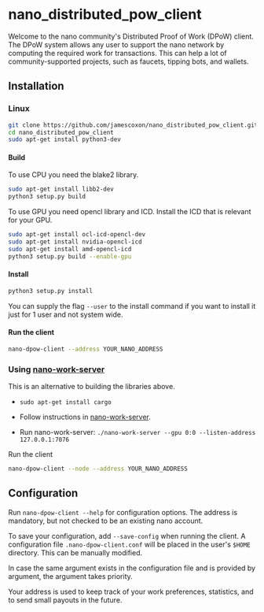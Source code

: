 # nano_distributed_pow_client

Welcome to the nano community's Distributed Proof of Work (DPoW) client. The DPoW system allows any user to support the nano network by computing the required work for transactions. This can help a lot of community-supported projects, such as faucets, tipping bots, and wallets.

## Installation

### Linux
```bash
git clone https://github.com/jamescoxon/nano_distributed_pow_client.git`
cd nano_distributed_pow_client
sudo apt-get install python3-dev
```

#### Build
To use CPU you need the blake2 library.
```bash
sudo apt-get install libb2-dev
python3 setup.py build
```

To use GPU you need opencl library and ICD. Install the ICD that is relevant for your GPU.
```bash
sudo apt-get install ocl-icd-opencl-dev
sudo apt-get install nvidia-opencl-icd
sudo apt-get install amd-opencl-icd
python3 setup.py build --enable-gpu
```

#### Install
```bash
python3 setup.py install
```

You can supply the flag `--user` to the install command if you want to install it just for 1 user and not system wide.

#### Run the client
```bash
nano-dpow-client --address YOUR_NANO_ADDRESS
```

### Using [nano-work-server](https://github.com/nanocurrency/nano-work-server)

This is an alternative to building the libraries above.

- `sudo apt-get install cargo`

- Follow instructions in [nano-work-server](https://github.com/nanocurrency/nano-work-server).

- Run nano-work-server: `./nano-work-server --gpu 0:0 --listen-address 127.0.0.1:7076`

Run the client

```bash
nano-dpow-client --node --address YOUR_NANO_ADDRESS
```

## Configuration

Run `nano-dpow-client --help` for configuration options. The address is mandatory, but not checked to be an existing nano account.

To save your configuration, add `--save-config` when running the client. A configuration file `.nano-dpow-client.conf` will be placed in the user's `$HOME` directory. This can be manually modified.

In case the same argument exists in the configuration file and is provided by argument, the argument takes priority.

Your address is used to keep track of your work preferences, statistics, and to send small payouts in the future.
